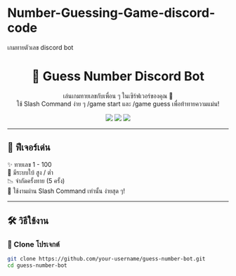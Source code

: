 # Number-Guessing-Game-discord-code
เกมทายตัวเลข discord bot
<h1 align="center">
  🎲 Guess Number Discord Bot
</h1>

<p align="center">
  เล่นเกมทายเลขกับเพื่อน ๆ ในเซิร์ฟเวอร์ของคุณ 🧠<br/>
  ใช้ Slash Command ง่าย ๆ /game start และ /game guess เพื่อท้าทายความแม่น!  
</p>

<p align="center">
  <img src="https://img.shields.io/badge/made%20with-discord.js-5865F2?style=for-the-badge&logo=discord&logoColor=white"/>
  <img src="https://img.shields.io/badge/status-active-brightgreen?style=for-the-badge"/>
  <img src="https://img.shields.io/github/license/your-username/guess-number-bot?style=for-the-badge"/>
</p>

---

## 🚀 ฟีเจอร์เด่น

✨ ทายเลข 1 - 100  
🎯 มีระบบใบ้ สูง / ต่ำ  
📉 จำกัดครั้งทาย (5 ครั้ง)   
🧠 ใช้งานผ่าน Slash Command เท่านั้น ง่ายสุด ๆ!

---

## 🛠 วิธีใช้งาน

### 🔗 Clone โปรเจกต์

```bash
git clone https://github.com/your-username/guess-number-bot.git
cd guess-number-bot
